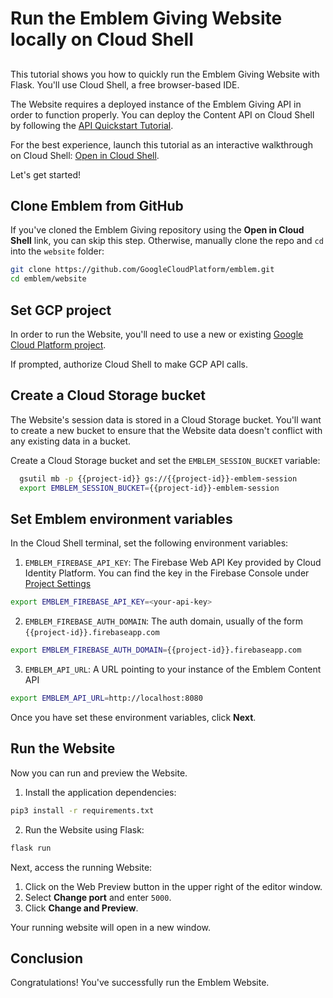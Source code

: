# Run the Emblem Giving Website locally on Cloud Shell
##
This tutorial shows you how to quickly run the Emblem Giving Website with Flask. You'll use Cloud Shell, a free browser-based IDE.

The Website requires a deployed instance of the Emblem Giving API in order to function properly. You can deploy the Content API on Cloud Shell by following the [API Quickstart Tutorial](https://ssh.cloud.google.com/cloudshell/editor?cloudshell_git_repo=https://github.com/GoogleCloudPlatform/emblem&cloudshell_git_branch=main&cloudshell_tutorial=docs/tutorials/api-quickstart.md).

For the best experience, launch this tutorial as an interactive walkthrough on Cloud Shell: [Open in Cloud Shell](https://ssh.cloud.google.com/cloudshell/editor?cloudshell_git_repo=https://github.com/GoogleCloudPlatform/emblem&cloudshell_git_branch=main&cloudshell_tutorial=docs/tutorials/website-quickstart.md).

Let's get started!

## Clone Emblem from GitHub
If you've cloned the Emblem Giving repository using the **Open in Cloud Shell** link, you can skip this step. Otherwise, manually clone the repo and `cd` into the `website` folder:
```bash
git clone https://github.com/GoogleCloudPlatform/emblem.git
cd emblem/website
```

## Set GCP project
In order to run the Website, you'll need to use a new or existing [Google Cloud Platform project](https://cloud.google.com/resource-manager/docs/creating-managing-projects).

<walkthrough-project-setup></walkthrough-project-setup>

If prompted, authorize Cloud Shell to make GCP API calls.


## Create a Cloud Storage bucket

The Website's session data is stored in a Cloud Storage bucket. You'll want to create a new bucket to ensure that the Website data doesn't conflict with any existing data in a bucket.

Create a Cloud Storage bucket and set the `EMBLEM_SESSION_BUCKET` variable:
```bash
  gsutil mb -p {{project-id}} gs://{{project-id}}-emblem-session
  export EMBLEM_SESSION_BUCKET={{project-id}}-emblem-session
```

## Set Emblem environment variables

In the Cloud Shell terminal, set the following environment variables:
1. `EMBLEM_FIREBASE_API_KEY`: The Firebase Web API Key provided by Cloud Identity Platform. You can find the key in the Firebase Console under [Project Settings](https://console.firebase.google.com/u/3/project/{{project-id}}/settings/general)
```bash
export EMBLEM_FIREBASE_API_KEY=<your-api-key>
```
2. `EMBLEM_FIREBASE_AUTH_DOMAIN`: The auth domain, usually of the form `{{project-id}}.firebaseapp.com`
```bash
export EMBLEM_FIREBASE_AUTH_DOMAIN={{project-id}}.firebaseapp.com
```
3. `EMBLEM_API_URL`: A URL pointing to your instance of the Emblem Content API  
```bash
export EMBLEM_API_URL=http://localhost:8080
```

Once you have set these environment variables, click **Next**.


## Run the Website

Now you can run and preview the Website.

  1. Install the application dependencies:
```bash
pip3 install -r requirements.txt
```

  2. Run the Website using Flask:
```bash
flask run
```

Next, access the running Website:

1. Click on the <walkthrough-spotlight-pointer spotlightId="devshell-web-preview-button" target="cloudshell">Web Preview button</walkthrough-spotlight-pointer> in the upper right of the editor window. 
2. Select **Change port** and enter `5000`. 
3. Click **Change and Preview**.

Your running website will open in a new window.


## Conclusion
<walkthrough-conclusion-trophy></walkthrough-conclusion-trophy>
Congratulations! You've successfully run the Emblem Website.

<walkthrough-inline-feedback></walkthrough-inline-feedback>
